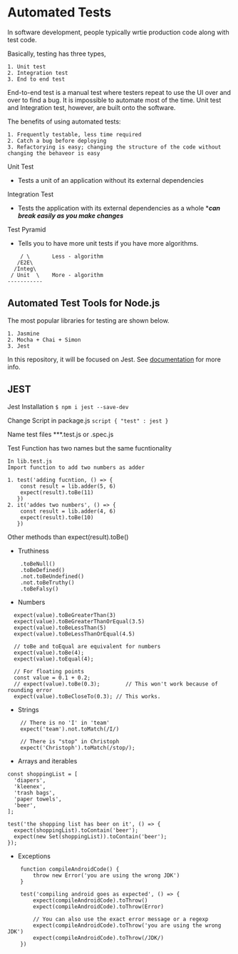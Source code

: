 # Automated Tests
In software development, people typically wrtie production code along with test code. 

Basically, testing has three types, 
```
1. Unit test
2. Integration test
3. End to end test
``` 

End-to-end test is a manual test where testers repeat to use the UI over and over to find a bug. It is impossible to automate most of the time. Unit test and Integration test, however, are built onto the software.

The benefits of using automated tests:
```
1. Frequently testable, less time required
2. Catch a bug before deploying
3. Refactorying is easy; changing the structure of the code without changing the behaveor is easy
```
Unit Test
- Tests a unit of an application without its external dependencies

Integration Test
- Tests the application with its external dependencies as a whole ****can break easily as you make changes***

Test Pyramid 
- Tells you to have more unit tests if you have more algorithms.
```
    / \       Less - algorithm 
   /E2E\      
  /Integ\
 / Unit  \    More - algorithm
-----------
```
## Automated Test Tools for Node.js
The most popular libraries for testing are shown below.
```
1. Jasmine
2. Mocha + Chai + Simon
3. Jest
```
In this repository, it will be focused on Jest. See [documentation](https://jestjs.io/docs/en/getting-started.html) for more info.
## JEST 
Jest Installation
``` $ npm i jest --save-dev ```

Change Script in package.js
```script { "test" : jest }```

Name test files ***.test.js or .spec.js

Test Function has two names but the same fucntionality
```
In lib.test.js
Import function to add two numbers as adder

1. test('adding fucntion, () => {
    const result = lib.adder(5, 6)
    expect(result).toBe(11)
   })
2. it('addes two numbers', () => {
    const result = lib.adder(4, 6)
    expect(result).toBe(10)
   })
```

Other methods than expect(result).toBe()
- Truthiness
```
    .toBeNull()
    .toBeDefined()
    .not.toBeUndefined()
    .not.toBeTruthy()
    .toBeFalsy()
```
- Numbers
```
  expect(value).toBeGreaterThan(3)
  expect(value).toBeGreaterThanOrEqual(3.5)
  expect(value).toBeLessThan(5)
  expect(value).toBeLessThanOrEqual(4.5)

  // toBe and toEqual are equivalent for numbers
  expect(value).toBe(4);
  expect(value).toEqual(4);
  
  // For floating points
  const value = 0.1 + 0.2;
  // expect(value).toBe(0.3);        // This won't work because of rounding error
  expect(value).toBeCloseTo(0.3); // This works.
```
- Strings
```
    // There is no 'I' in 'team'
    expect('team').not.toMatch(/I/)

    // There is "stop" in Christoph
    expect('Christoph').toMatch(/stop/);
```
- Arrays and iterables
```
const shoppingList = [
  'diapers',
  'kleenex',
  'trash bags',
  'paper towels',
  'beer',
];

test('the shopping list has beer on it', () => {
  expect(shoppingList).toContain('beer');
  expect(new Set(shoppingList)).toContain('beer');
});
```
- Exceptions
```
    function compileAndroidCode() {
        throw new Error('you are using the wrong JDK')
    }

    test('compiling android goes as expected', () => {
        expect(compileAndroidCode).toThrow()
        expect(compileAndroidCode).toThrow(Error)

        // You can also use the exact error message or a regexp
        expect(compileAndroidCode).toThrow('you are using the wrong JDK')
        expect(compileAndroidCode).toThrow(/JDK/)
    })
```


